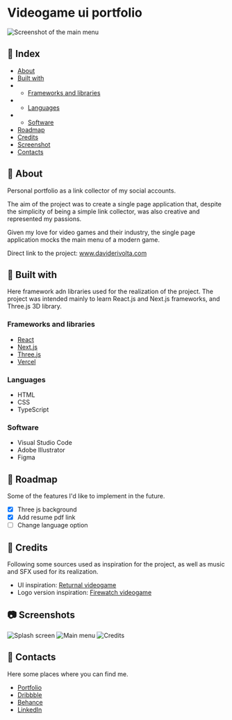 # Videogame ui portfolio
![Screenshot of the main menu](https://res.cloudinary.com/duuklscys/image/upload/v1718477725/Portfolio/qb2vmj2x5umwox0l12as.png)
## 📄 Index
* [About](#-about)
* [Built with](#-built-with)
* * [Frameworks and libraries](#frameworks-and-libraries)
* * [Languages](#languages)
* * [Software](#software)
* [Roadmap](#-roadmap)
* [Credits](#-credits)
* [Screenshot](#-screenshots)
* [Contacts](#-contacts)

## 🔰 About
Personal portfolio as a link collector of my social accounts.

The aim of the project was to create a single page application that, despite the simplicity of being a simple link collector, was also creative and represented my passions.

Given my love for video games and their industry, the single page application mocks the main menu of a modern game.

Direct link to the project: <a href="https://daviderivolta.com/" target="_blank">www.daviderivolta.com</a>

## 🔨 Built with
Here framework adn libraries used for the realization of the project. The project was intended mainly to learn React.js and Next.js frameworks, and Three.js 3D library.

### Frameworks and libraries
* <a href="https://react.dev/" target="_blank">React</a>
* <a href="https://nextjs.org/" target="_blank">Next.js</a>
* <a href="https://threejs.org/" target="_blank">Three.js</a>
* <a href="https://vercel.com/" target="_blank">Vercel</a>

### Languages
* HTML
* CSS
* TypeScript

### Software
* Visual Studio Code
* Adobe Illustrator
* Figma

## 🚧 Roadmap
Some of the features I'd like to implement in the future.

- [x] Three js background
- [x] Add resume pdf link
- [ ] Change language option

## 🌟 Credits
Following some sources used as inspiration for the project, as well as music and SFX used for its realization.
* UI inspiration: <a href="https://interfaceingame.com/games/returnal/" target="_blank">Returnal videogame</a>
* Logo version inspiration: <a href="https://www.firewatchgame.com/" target="_blank">Firewatch videogame</a>

## 📷 Screenshots
![Splash screen](https://res.cloudinary.com/duuklscys/image/upload/v1718477727/Portfolio/bnl95k8gmomucjwhvhfs.png)
![Main menu](https://res.cloudinary.com/duuklscys/image/upload/v1718477725/Portfolio/qb2vmj2x5umwox0l12as.png)
![Credits](https://res.cloudinary.com/duuklscys/image/upload/v1718477726/Portfolio/nutgbmrqzhpiyuhefgpw.png)

## 📮 Contacts
Here some places where you can find me.

* <a href="https://daviderivolta.com/" target="_blank">Portfolio</a>
* <a href="https://dribbble.com/spilu" target="_blank">Dribbble</a>
* <a href="https://www.behance.net/spilu" target="_blank">Behance</a>
* <a href="https://www.linkedin.com/in/davide-rivolta/" target="_blank">LinkedIn</a>